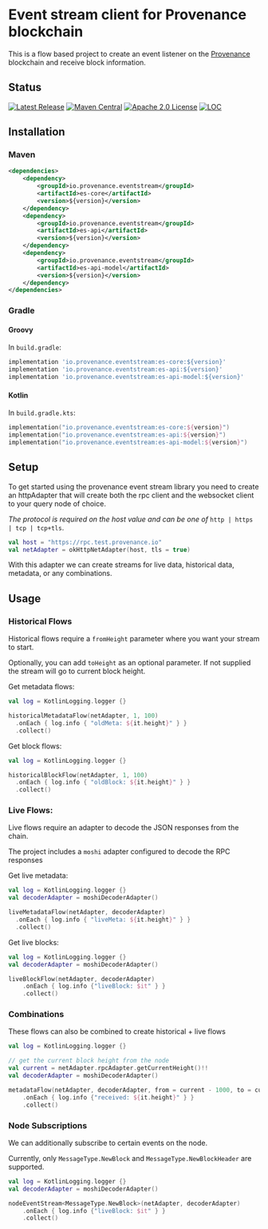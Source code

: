 # Event stream client for Provenance blockchain

This is a flow based project to create an event listener on the [Provenance](https://provenance.io) blockchain and receive block information. 

## Status

[![Latest Release][release-badge]][release-latest]
[![Maven Central][maven-badge]][maven-url]
[![Apache 2.0 License][license-badge]][license-url]
[![LOC][loc-badge]][loc-report]

[license-badge]: https://img.shields.io/github/license/provenance-io/event-stream.svg
[license-url]: https://github.com/provenance-io/event-stream/blob/main/LICENSE
[maven-badge]: https://maven-badges.herokuapp.com/maven-central/io.provenance.eventstream/es-core/badge.svg
[maven-url]: https://maven-badges.herokuapp.com/maven-central/io.provenance.eventstream/es-core
[release-badge]: https://img.shields.io/github/tag/provenance-io/event-stream.svg
[release-latest]: https://github.com/provenance-io/event-stream/releases/latest
[loc-badge]: https://tokei.rs/b1/github/provenance-io/event-stream
[loc-report]: https://github.com/provenance-io/event-stream


## Installation

### Maven

```xml
<dependencies>
    <dependency>
        <groupId>io.provenance.eventstream</groupId>
        <artifactId>es-core</artifactId>
        <version>${version}</version>
    </dependency>
    <dependency>
        <groupId>io.provenance.eventstream</groupId>
        <artifactId>es-api</artifactId>
        <version>${version}</version>
    </dependency>
    <dependency>
        <groupId>io.provenance.eventstream</groupId>
        <artifactId>es-api-model</artifactId>
        <version>${version}</version>
    </dependency>
</dependencies>
```

### Gradle

#### Groovy

In `build.gradle`:

```groovy
implementation 'io.provenance.eventstream:es-core:${version}'
implementation 'io.provenance.eventstream:es-api:${version}'
implementation 'io.provenance.eventstream:es-api-model:${version}'
```

#### Kotlin

In `build.gradle.kts`:

```kotlin
implementation("io.provenance.eventstream:es-core:${version}")
implementation("io.provenance.eventstream:es-api:${version}")
implementation("io.provenance.eventstream:es-api-model:${version}")
```

## Setup

To get started using the provenance event stream library you need to create an httpAdapter
that will create both the rpc client and the websocket client to your query node of choice. 

*The protocol is required on the host value and can be one of* `http | https | tcp | tcp+tls`. 


```kotlin
val host = "https://rpc.test.provenance.io"
val netAdapter = okHttpNetAdapter(host, tls = true)
```

With this adapter we can create streams for live data, historical data, metadata, or any combinations. 

## Usage

### Historical Flows 

Historical flows require a `fromHeight` parameter where you want your stream to start.

Optionally, you can add `toHeight` as an optional parameter. If not supplied the stream will go to current block height.

Get metadata flows: 
```kotlin
val log = KotlinLogging.logger {}

historicalMetadataFlow(netAdapter, 1, 100)
  .onEach { log.info { "oldMeta: ${it.height}" } }
  .collect()
```

Get block flows: 
```kotlin
val log = KotlinLogging.logger {}

historicalBlockFlow(netAdapter, 1, 100)
  .onEach { log.info { "oldBlock: ${it.height}" } }
  .collect()
```

### Live Flows: 
Live flows require an adapter to decode the JSON responses from the chain. 

The project includes a `moshi` adapter configured to decode the RPC responses 

Get live metadata:
```kotlin
val log = KotlinLogging.logger {}
val decoderAdapter = moshiDecoderAdapter()

liveMetadataFlow(netAdapter, decoderAdapter)
  .onEach { log.info { "liveMeta: ${it.height}" } }
  .collect()
```

Get live blocks: 
```kotlin
val log = KotlinLogging.logger {}
val decoderAdapter = moshiDecoderAdapter()

liveBlockFlow(netAdapter, decoderAdapter)
    .onEach { log.info {"liveBlock: $it" } }
    .collect()
```

### Combinations

These flows can also be combined to create historical + live flows

```kotlin
val log = KotlinLogging.logger {}

// get the current block height from the node
val current = netAdapter.rpcAdapter.getCurrentHeight()!!
val decoderAdapter = moshiDecoderAdapter()

metadataFlow(netAdapter, decoderAdapter, from = current - 1000, to = current)
    .onEach { log.info {"received: ${it.height}" } }
    .collect()
```

### Node Subscriptions

We can additionally subscribe to certain events on the node. 

Currently, only `MessageType.NewBlock` and `MessageType.NewBlockHeader` are supported. 

```kotlin
val log = KotlinLogging.logger {}
val decoderAdapter = moshiDecoderAdapter()

nodeEventStream<MessageType.NewBlock>(netAdapter, decoderAdapter)
    .onEach { log.info {"liveBlock: $it" } }
    .collect()
```